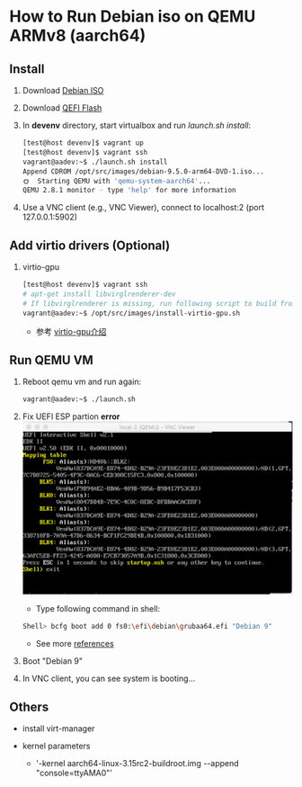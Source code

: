 # How to Run Debian iso on QEMU ARMv8 (aarch64)

<!-- markdownlint-disable MD004 MD007 MD010 MD012 -->

## Install

1. Download [Debian ISO](https://mirrors.aliyun.com/debian-cd/9.5.0/arm64/iso-dvd/debian-9.5.0-arm64-DVD-1.iso)

2. Download [QEFI Flash](http://releases.linaro.org/components/kernel/uefi-linaro/latest/release/qemu64/QEMU_EFI.fd)

3. In **devenv** directory, start virtualbox and run _launch.sh install_:

    ```Bash
    [test@host devenv]$ vagrant up
    [test@host devenv]$ vagrant ssh
    vagrant@aadev:~$ ./launch.sh install
    Append CDROM /opt/src/images/debian-9.5.0-arm64-DVD-1.iso...
    🌞  Starting QEMU with 'qemu-system-aarch64'...
    QEMU 2.8.1 monitor - type 'help' for more information
    ```

4. Use a VNC client (e.g., VNC Viewer), connect to localhost:2 (port 127.0.0.1:5902)

## Add virtio drivers (Optional)

1. virtio-gpu
    ```Bash
    [test@host devenv]$ vagrant ssh
    # apt-get install libvirglrenderer-dev
    # If libvirglrenderer is missing, run following script to build from source
    vagrant@aadev:~$ /opt/src/images/install-virtio-gpu.sh
    ```

    * 参考 [virtio-gpu介绍](https://blog.csdn.net/ssdxiao0/article/details/52221422)

## Run QEMU VM

1. Reboot qemu vm and run again:

    ```Bash
    vagrant@aadev:~$ ./launch.sh
    ```

2. Fix UEFI ESP partion **error**
    ![UEFI-shell](./pics/uefi-shell.png)
    - Type following command in shell:
    ```sh
    Shell> bcfg boot add 0 fs0:\efi\debian\grubaa64.efi "Debian 9"
    ```
    - See more [references](https://designprincipia.com/virtualize-uefi-on-arm-using-qemu/)

3. Boot "Debian 9"

4. In VNC client, you can see system is booting...


## Others

- install virt-manager

- kernel parameters
    - '-kernel aarch64-linux-3.15rc2-buildroot.img  --append "console=ttyAMA0"'
